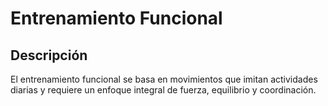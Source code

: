 
# Entrenamiento Funcional

## Descripción
El entrenamiento funcional se basa en movimientos que imitan actividades diarias y requiere un enfoque integral de fuerza, equilibrio y coordinación.

